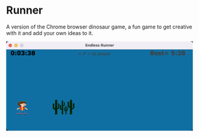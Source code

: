 # Runner
A version of the Chrome browser dinosaur game, a fun game to get creative with it and add your own ideas to it.

![Screenshot](./runner.png)
